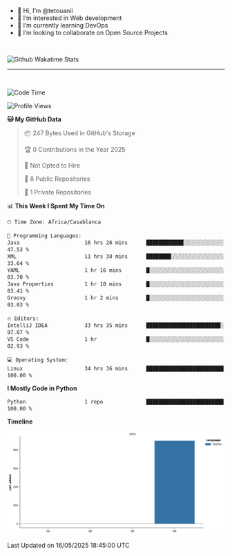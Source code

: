 - 👋 Hi, I’m @tetouanii
- 👀 I’m interested in Web development
- 🌱 I’m currently learning DevOps
- 💞️ I’m looking to collaborate on Open Source Projects

<br/>


![Github Wakatime Stats](https://github-readme-stats.vercel.app/api/wakatime/?username=@walidbosso&layout=compact&&theme=default&link="https://www.github.com/USERNAME/") 

--- 

<br/>


  
<!--START_SECTION:waka-->
![Code Time](http://img.shields.io/badge/Code%20Time-418%20hrs%2038%20mins-blue)

![Profile Views](http://img.shields.io/badge/Profile%20Views-0-blue)

**🐱 My GitHub Data** 

> 📦 247 Bytes Used in GitHub's Storage 
 > 
> 🏆 0 Contributions in the Year 2025
 > 
> 🚫 Not Opted to Hire
 > 
> 📜 8 Public Repositories 
 > 
> 🔑 1 Private Repositories 
 > 
📊 **This Week I Spent My Time On** 

```text
🕑︎ Time Zone: Africa/Casablanca

💬 Programming Languages: 
Java                     16 hrs 26 mins      ████████████░░░░░░░░░░░░░   47.53 % 
XML                      11 hrs 38 mins      ████████░░░░░░░░░░░░░░░░░   33.64 % 
YAML                     1 hr 16 mins        █░░░░░░░░░░░░░░░░░░░░░░░░   03.70 % 
Java Properties          1 hr 10 mins        █░░░░░░░░░░░░░░░░░░░░░░░░   03.41 % 
Groovy                   1 hr 2 mins         █░░░░░░░░░░░░░░░░░░░░░░░░   03.03 % 

🔥 Editors: 
IntelliJ IDEA            33 hrs 35 mins      ████████████████████████░   97.07 % 
VS Code                  1 hr                █░░░░░░░░░░░░░░░░░░░░░░░░   02.93 % 

💻 Operating System: 
Linux                    34 hrs 36 mins      █████████████████████████   100.00 % 
```

**I Mostly Code in Python** 

```text
Python                   1 repo              █████████████████████████   100.00 % 
```



**Timeline**

![Lines of Code chart](https://raw.githubusercontent.com/tetouanii/tetouanii/main/assets/bar_graph.png)


 Last Updated on 16/05/2025 18:45:00 UTC
<!--END_SECTION:waka-->
